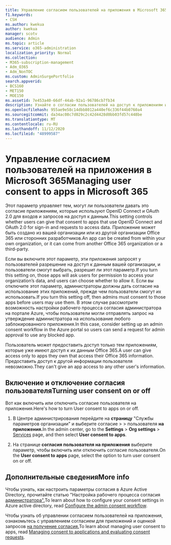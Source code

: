 ```yaml
---
title: Управление согласием пользователей на приложения в Microsoft 365
f1.keywords:
- CSH
ms.author: kwekua
author: kwekua
manager: scotv
audience: Admin
ms.topic: article
ms.service: o365-administration
localization_priority: Normal
ms.collection:
- M365-subscription-management
- Adm_O365
- Adm_NonTOC
ms.custom: AdminSurgePortfolio
search.appverid:
- BCS160
- MET150
- MOE150
ms.assetid: 7e453a40-66df-44ab-92a1-96786cb7fb34
description: Узнайте о согласии пользователей на доступ к приложениям и о том, как включить их, чтобы разрешить сторонним приложениям доступ к данным пользователей Microsoft 365.
ms.openlocfilehash: 955ae9e58c14dbb8012a440ef6c336f44b0760a4
ms.sourcegitcommit: da34ac08c7d029c2c42d4428d0bb03fd57c448be
ms.translationtype: MT
ms.contentlocale: ru-RU
ms.lasthandoff: 11/12/2020
ms.locfileid: "48999587"
---
```

# <a name="managing-user-consent-to-apps-in-microsoft-365"></a><span data-ttu-id="06fd0-103">Управление согласием пользователей на приложения в Microsoft 365</span><span class="sxs-lookup"><span data-stu-id="06fd0-103">Managing user consent to apps in Microsoft 365</span></span>

<span data-ttu-id="06fd0-104">Этот параметр управляет тем, могут ли пользователи давать это согласие приложениям, которые используют OpenID Connect и OAuth 2.0 для входов и запросов на доступ к данным.</span><span class="sxs-lookup"><span data-stu-id="06fd0-104">This setting controls whether users can give that consent to apps that use OpenID Connect and OAuth 2.0 for sign-in and requests to access data.</span></span> <span data-ttu-id="06fd0-105">Приложение может быть создано из вашей организации или из другой организации Office 365 или сторонних разработчиков.</span><span class="sxs-lookup"><span data-stu-id="06fd0-105">An app can be created from within your own organization, or it can come from another Office 365 organization or a third-party.</span></span>

<span data-ttu-id="06fd0-106">Если вы включите этот параметр, эти приложения запросят у пользователей разрешение на доступ к данным вашей организации, и пользователи смогут выбрать, разрешит ли этот параметр.</span><span class="sxs-lookup"><span data-stu-id="06fd0-106">If you turn this setting on, those apps will ask users for permission to access your organization’s data, and users can choose whether to allow it.</span></span> <span data-ttu-id="06fd0-107">Если вы отключите этот параметр, администраторы должны дать согласие на использование этих приложений, прежде чем пользователи смогут их использовать.</span><span class="sxs-lookup"><span data-stu-id="06fd0-107">If you turn this setting off, then admins must consent to those apps before users may use them.</span></span> <span data-ttu-id="06fd0-108">В этом случае рассмотрите возможность настройки рабочего процесса согласия администратора на портале Azure, чтобы пользователи могли отправлять запрос на утверждение администратора на использование любого заблокированного приложения.</span><span class="sxs-lookup"><span data-stu-id="06fd0-108">In this case, consider setting up an admin consent workflow in the Azure portal so users can send a request for admin approval to use any blocked app.</span></span>

<span data-ttu-id="06fd0-109">Пользователь может предоставить доступ только тем приложениям, которые уже имеют доступ к их данным Office 365.</span><span class="sxs-lookup"><span data-stu-id="06fd0-109">A user can give access only to apps they own that access their Office 365 information.</span></span> <span data-ttu-id="06fd0-110">Предоставить доступ к другой информации пользователя невозможно.</span><span class="sxs-lookup"><span data-stu-id="06fd0-110">They can't give an app access to any other user's information.</span></span>

## <a name="turning-user-consent-on-or-off"></a><span data-ttu-id="06fd0-111">Включение и отключение согласия пользователя</span><span class="sxs-lookup"><span data-stu-id="06fd0-111">Turning user consent on or off</span></span>
<span data-ttu-id="06fd0-112"><a name="__toc379982114"> </a></span><span class="sxs-lookup"><span data-stu-id="06fd0-112"><a name="__toc379982114"> </a></span></span>

<span data-ttu-id="06fd0-113">Вот как включить или отключить согласие пользователя на приложения.</span><span class="sxs-lookup"><span data-stu-id="06fd0-113">Here's how to turn User consent to apps on or off.</span></span>

1. <span data-ttu-id="06fd0-114">В Центре администрирования перейдите на **страницу** "Службы параметров организации" и выберите согласие \>   >  [](https://go.microsoft.com/fwlink/p/?linkid=2053743) пользователя **на приложения.**</span><span class="sxs-lookup"><span data-stu-id="06fd0-114">In the admin center, go to the **Settings** \> **Org settings** > [Services](https://go.microsoft.com/fwlink/p/?linkid=2053743) page, and then select **User consent to apps**.</span></span>

2. <span data-ttu-id="06fd0-115">На странице **согласия пользователя на приложения** выберите параметр, чтобы включить или отключить согласие пользователя.</span><span class="sxs-lookup"><span data-stu-id="06fd0-115">On the **User consent to apps** page, select the option to turn user consent on or off.</span></span>

## <a name="more-info"></a><span data-ttu-id="06fd0-116">Дополнительные сведения</span><span class="sxs-lookup"><span data-stu-id="06fd0-116">More info</span></span>
<span data-ttu-id="06fd0-117"><a name="__toc379982114"> </a></span><span class="sxs-lookup"><span data-stu-id="06fd0-117"><a name="__toc379982114"> </a></span></span>

<span data-ttu-id="06fd0-118">Чтобы узнать, как настроить параметры согласия в Azure Active Directory, прочитайте статью "Настройка рабочего процесса согласия [администратора".](https://docs.microsoft.com/azure/active-directory/manage-apps/configure-admin-consent-workflow)</span><span class="sxs-lookup"><span data-stu-id="06fd0-118">To learn about how to configure your consent settings in Azure active directory, read [Configure the admin consent workflow](https://docs.microsoft.com/azure/active-directory/manage-apps/configure-admin-consent-workflow).</span></span>

<span data-ttu-id="06fd0-119">Чтобы узнать об управлении согласием пользователей на приложения, ознакомьтесь с управлением согласием для приложений и оценкой запросов [на получение согласия.](https://docs.microsoft.com/azure/active-directory/manage-apps/manage-consent-requests)</span><span class="sxs-lookup"><span data-stu-id="06fd0-119">To learn about managing user consent to apps, read [Managing consent to applications and evaluating consent requests](https://docs.microsoft.com/azure/active-directory/manage-apps/manage-consent-requests).</span></span>